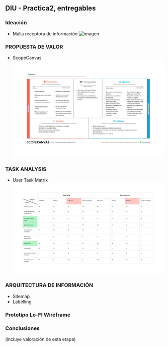 ## DIU - Practica2, entregables

### Ideación 

* Malla receptora de información 
![imagen](./Malla%20de%20recepci%C3%B3n.png)


### PROPUESTA DE VALOR

* ScopeCanvas
![imagen](./Scope%20canvas.png)


### TASK ANALYSIS

* User Task Matrix 
![imagen](./Task%20Matrix.png)


### ARQUITECTURA DE INFORMACIÓN

* Sitemap 
* Labelling 


### Prototipo Lo-FI Wireframe 


### Conclusiones  
(incluye valoración de esta etapa)
